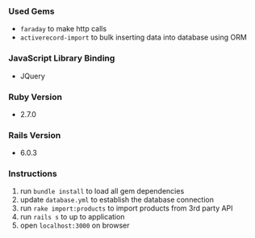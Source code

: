 ### Used Gems
- `faraday` to make http calls
- `activerecord-import` to bulk inserting data into database using ORM

### JavaScript Library Binding
- JQuery

### Ruby Version
- 2.7.0

### Rails Version
- 6.0.3

### Instructions
1. run `bundle install` to load all gem dependencies
2. update `database.yml` to establish the database connection
3. run `rake import:products` to import products from 3rd party API
4. run `rails s` to up to application
5. open `localhost:3000` on browser

